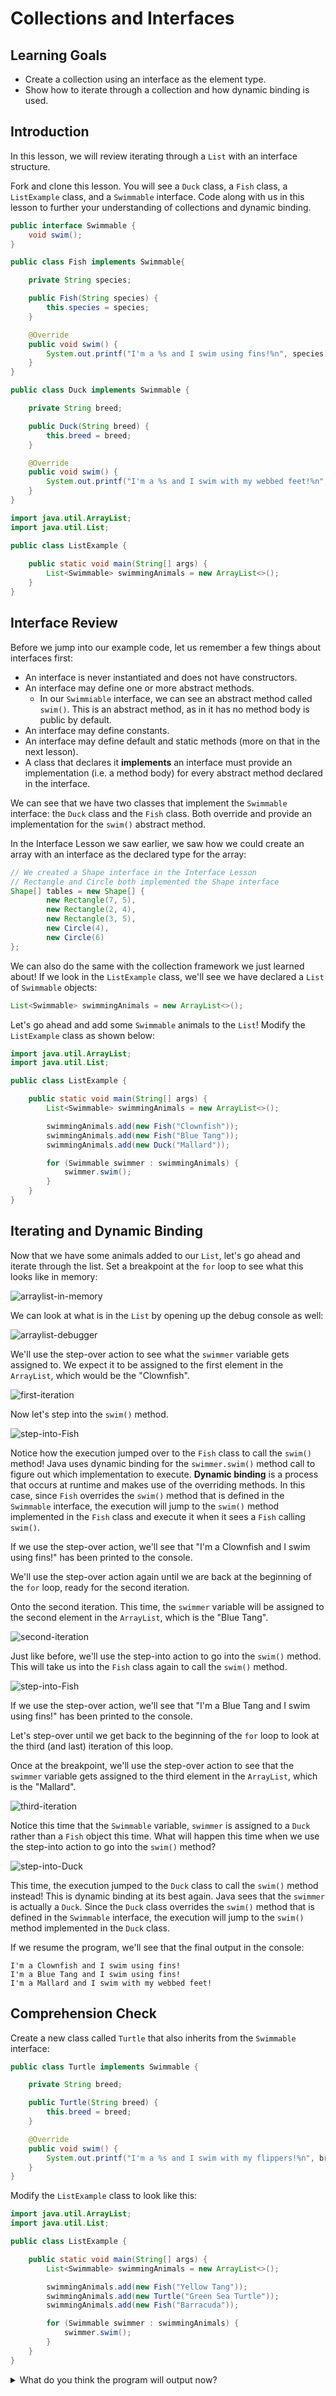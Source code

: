 # Collections and Interfaces

## Learning Goals

- Create a collection using an interface as the element type.
- Show how to iterate through a collection and how dynamic binding is used.

## Introduction

In this lesson, we will review iterating through a `List` with an interface
structure.

Fork and clone this lesson. You will see a `Duck` class, a `Fish` class, a
`ListExample` class, and a `Swimmable` interface. Code along with us in this
lesson to further your understanding of collections and dynamic binding.

```java
public interface Swimmable {
    void swim();
}
```

```java
public class Fish implements Swimmable{

    private String species;

    public Fish(String species) {
        this.species = species;
    }

    @Override
    public void swim() {
        System.out.printf("I'm a %s and I swim using fins!%n", species);
    }
}
```

```java
public class Duck implements Swimmable {

    private String breed;

    public Duck(String breed) {
        this.breed = breed;
    }

    @Override
    public void swim() {
        System.out.printf("I'm a %s and I swim with my webbed feet!%n", breed);
    }
}
```

```java
import java.util.ArrayList;
import java.util.List;

public class ListExample {
    
    public static void main(String[] args) {
        List<Swimmable> swimmingAnimals = new ArrayList<>();
    }
}
```

## Interface Review

Before we jump into our example code, let us remember a few things about
interfaces first:

- An interface is never instantiated and does not have constructors.
- An interface may define one or more abstract methods.
  - In our `Swimmiable` interface, we can see an abstract method called
    `swim()`. This is an abstract method, as in it has no method body is public
    by default.
- An interface may define constants.
- An interface may define default and static methods (more on that in the next
  lesson).
- A class that declares it **implements** an interface must provide an
  implementation (i.e. a method body) for every abstract method declared in the
  interface.

We can see that we have two classes that implement the `Swimmable` interface:
the `Duck` class and the `Fish` class. Both override and provide an
implementation for the `swim()` abstract method.

In the Interface Lesson we saw earlier, we saw how we could create an array
with an interface as the declared type for the array:

```java
// We created a Shape interface in the Interface Lesson
// Rectangle and Circle both implemented the Shape interface
Shape[] tables = new Shape[] {
        new Rectangle(7, 5),
        new Rectangle(2, 4),
        new Rectangle(3, 5),
        new Circle(4),
        new Circle(6)
};
```

We can also do the same with the collection framework we just learned about! If
we look in the `ListExample` class, we'll see we have declared a `List` of
`Swimmable` objects:

```java
List<Swimmable> swimmingAnimals = new ArrayList<>();
```

Let's go ahead and add some `Swimmable` animals to the `List`! Modify the
`ListExample` class as shown below:

```java
import java.util.ArrayList;
import java.util.List;

public class ListExample {

    public static void main(String[] args) {
        List<Swimmable> swimmingAnimals = new ArrayList<>();

        swimmingAnimals.add(new Fish("Clownfish"));
        swimmingAnimals.add(new Fish("Blue Tang"));
        swimmingAnimals.add(new Duck("Mallard"));

        for (Swimmable swimmer : swimmingAnimals) {
            swimmer.swim();
        }
    }
}
```

## Iterating and Dynamic Binding

Now that we have some animals added to our `List`, let's go ahead and iterate
through the list. Set a breakpoint at the `for` loop to see what this looks like
in memory:

![arraylist-in-memory](https://curriculum-content.s3.amazonaws.com/java-mod-3/collections-dynamic-binding/java-visualizer-arraylist-swimmable.png)

We can look at what is in the `List` by opening up the debug console as well:

![arraylist-debugger](https://curriculum-content.s3.amazonaws.com/java-mod-3/collections-dynamic-binding/debugger-arraylist-swimmables.png)

We'll use the step-over action to see what the `swimmer` variable gets assigned
to. We expect it to be assigned to the first element in the `ArrayList`, which
would be the "Clownfish".

![first-iteration](https://curriculum-content.s3.amazonaws.com/java-mod-3/collections-dynamic-binding/debugger-arraylist-swimmers-iteration-1.png)

Now let's step into the `swim()` method.

![step-into-Fish](https://curriculum-content.s3.amazonaws.com/java-mod-3/collections-dynamic-binding/debugger-swim-clownfish.png)

Notice how the execution jumped over to the `Fish` class to call the `swim()`
method! Java uses dynamic binding for the `swimmer.swim()` method call to
figure out which implementation to execute. **Dynamic binding** is a process
that occurs at runtime and makes use of the overriding methods. In this case,
since `Fish` overrides the `swim()` method that is defined in the `Swimmable`
interface, the execution will jump to the `swim()` method implemented in the
`Fish` class and execute it when it sees a `Fish` calling `swim()`.

If we use the step-over action, we'll see that "I'm a Clownfish and I swim using
fins!" has been printed to the console.

We'll use the step-over action again until we are back at the beginning of the
`for` loop, ready for the second iteration.

Onto the second iteration. This time, the `swimmer` variable will be assigned to
the second element in the `ArrayList`, which is the "Blue Tang".

![second-iteration](https://curriculum-content.s3.amazonaws.com/java-mod-3/collections-dynamic-binding/debugger-arraylist-swimmers-iteration-2.png)

Just like before, we'll use the step-into action to go into the `swim()` method.
This will take us into the `Fish` class again to call the `swim()` method.

![step-into-Fish](https://curriculum-content.s3.amazonaws.com/java-mod-3/collections-dynamic-binding/debugger-swim-blue-tang.png)

If we use the step-over action, we'll see that "I'm a Blue Tang and I swim using
fins!" has been printed to the console.

Let's step-over until we get back to the beginning of the `for` loop to look at
the third (and last) iteration of this loop.

Once at the breakpoint, we'll use the step-over action to see that the `swimmer`
variable gets assigned to the third element in the `ArrayList`, which is the
"Mallard".

![third-iteration](https://curriculum-content.s3.amazonaws.com/java-mod-3/collections-dynamic-binding/debugger-arraylist-swimmers-iteration-3.png)

Notice this time that the `Swimmable` variable, `swimmer` is assigned to a
`Duck` rather than a `Fish` object this time. What will happen this time when we
use the step-into action to go into the `swim()` method?

![step-into-Duck](https://curriculum-content.s3.amazonaws.com/java-mod-3/collections-dynamic-binding/debugger-swim-mallard.png)

This time, the execution jumped to the `Duck` class to call the `swim()` method
instead! This is dynamic binding at its best again. Java sees that the
`swimmer` is actually a `Duck`. Since the `Duck` class overrides the `swim()`
method that is defined in the `Swimmable` interface, the execution will jump to
the `swim()` method implemented in the `Duck` class.

If we resume the program, we'll see that the final output in the console:

```text
I'm a Clownfish and I swim using fins!
I'm a Blue Tang and I swim using fins!
I'm a Mallard and I swim with my webbed feet!
```

## Comprehension Check

Create a new class called `Turtle` that also inherits from the `Swimmable`
interface:

```java
public class Turtle implements Swimmable {

    private String breed;

    public Turtle(String breed) {
        this.breed = breed;
    }

    @Override
    public void swim() {
        System.out.printf("I'm a %s and I swim with my flippers!%n", breed);
    }
}
```

Modify the `ListExample` class to look like this:

```java
import java.util.ArrayList;
import java.util.List;

public class ListExample {

    public static void main(String[] args) {
        List<Swimmable> swimmingAnimals = new ArrayList<>();

        swimmingAnimals.add(new Fish("Yellow Tang"));
        swimmingAnimals.add(new Turtle("Green Sea Turtle"));
        swimmingAnimals.add(new Fish("Barracuda"));

        for (Swimmable swimmer : swimmingAnimals) {
            swimmer.swim();
        }
    }
}
```

<details>
    <summary>What do you think the program will output now?</summary>

  <p>Answer: <br>
     <p><code>I'm a Yellow Tang and I swim using fins</code></p>
     <p style="margin-top: -18px"><code>I'm a Green Sea Turtle and I swim with my flippers!</code></p>
     <p style="margin-top: -18px"><code>I'm a Barracuda and I swim using fins!</code></p>
  </p>

  <p>This time through, we will first call the <code>swim()</code> method in the <code>Fish</code> class.
     In the second iteration, we'll call the <code>swim()</code> method in the <code>Turtle</code> class.
     Then in the third iteration, the execution will call <code>swim()</code> again from the <code>Fish</code> class.</p>
  <img src="https://curriculum-content.s3.amazonaws.com/java-mod-3/collections-dynamic-binding/java-visualizer-arraylist-swimmable-turtles.png" alt="arraylist-with-fish-turtle-fish">

</details>
